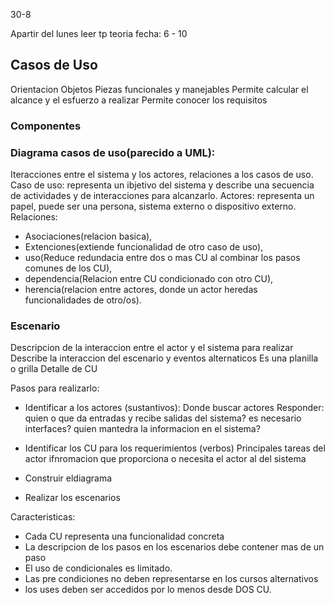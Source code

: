 30-8

Apartir del lunes
leer tp teoria
fecha: 6 - 10

## Casos de Uso
Orientacion Objetos
Piezas funcionales y manejables
Permite calcular el alcance y el esfuerzo a realizar
Permite conocer los requisitos

### Componentes
### Diagrama casos de uso(parecido a UML): 
Iteracciones entre el sistema y los actores, relaciones a los casos de uso.
Caso de uso: representa un ibjetivo del sistema y describe una secuencia de actividades y de interacciones para alcanzarlo.
Actores: representa un papel, puede ser una persona, sistema externo o dispositivo externo.
Relaciones: 
- Asociaciones(relacion basica), 
- Extenciones(extiende funcionalidad de otro caso de uso), 
- uso(Reduce redundacia entre dos o mas CU al combinar los pasos comunes de los CU), 
- dependencia(Relacion entre CU condicionado con otro CU), 
- herencia(relacion entre actores, donde un actor heredas funcionalidades de otro/os).


### Escenario
Descripcion de la interaccion entre el actor y el sistema para realizar
Describe la interaccion del escenario y eventos alternaticos
Es una planilla o grilla
Detalle de CU


Pasos para realizarlo:
- Identificar a los actores (sustantivos):
    Donde buscar actores
    Responder:
    quien o que da entradas y recibe salidas del sistema?
    es necesario interfaces?
    quien mantedra la informacion en el sistema?
    
- Identificar los CU para los requerimientos (verbos)
    Principales tareas del actor
    ifnromacion que proporciona o necesita el actor al del sistema

- Construir eldiagrama
- Realizar los escenarios

Caracteristicas:
- Cada CU representa una funcionalidad concreta
- La descripcion de los pasos  en los escenarios debe contener mas de un paso
- El uso de condicionales es limitado.
- Las pre condiciones no deben representarse en los cursos alternativos
- los uses deben ser accedidos por lo menos desde DOS CU.


